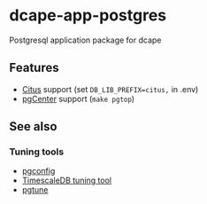 # dcape-app-postgres

Postgresql application package for dcape

## Features

* [Citus](https://github.com/citusdata/citus) support (set `DB_LIB_PREFIX=citus,` in .env)
* [pgCenter](https://github.com/lesovsky/pgcenter) support (`make pgtop`)

## See also

### Tuning tools

* [pgconfig](https://www.pgconfig.org/)
* [TimescaleDB tuning tool](https://docs.timescale.com/self-hosted/latest/configuration/timescaledb-tune/)
* [pgtune](https://pgtune.leopard.in.ua/)
